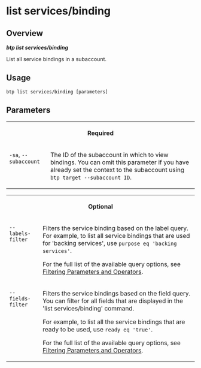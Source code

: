 <!-- loio308dd03732d541efbd8bc592b4356c17 -->

# list services/binding



<a name="loio308dd03732d541efbd8bc592b4356c17__section_xcr_2nt_pkb"/>

## Overview



***btp list services/binding*** 

List all service bindings in a subaccount.



<a name="loio308dd03732d541efbd8bc592b4356c17__section_fp5_f4t_pkb"/>

## Usage

`btp list services/binding [parameters]`



<a name="loio308dd03732d541efbd8bc592b4356c17__section_hdy_lpt_pkb"/>

## Parameters


<table>
<tr>
<th valign="top" colspan="2">

Required



</th>
</tr>
<tr>
<td valign="top">

`-sa`, `--subaccount`



</td>
<td valign="top">

The ID of the subaccount in which to view bindings. You can omit this parameter if you have already set the context to the subaccount using `btp target --subaccount ID`.



</td>
</tr>
</table>


<table>
<tr>
<th valign="top" colspan="2">

Optional



</th>
</tr>
<tr>
<td valign="top">

`--labels-filter`



</td>
<td valign="top">

Filters the service binding based on the label query. For example, to list all service bindings that are used for 'backing services', use `purpose eq 'backing services'`.

For the full list of the available query options, see [Filtering Parameters and Operators](filtering-parameters-and-operators-3331c6e.md).



</td>
</tr>
<tr>
<td valign="top">

`--fields-filter`



</td>
<td valign="top">

Filters the service bindings based on the field query. You can filter for all fields that are displayed in the 'list services/binding' command.

For example, to list all the service bindings that are ready to be used, use `ready eq 'true'`.

For the full list of the available query options, see [Filtering Parameters and Operators](filtering-parameters-and-operators-3331c6e.md).



</td>
</tr>
</table>

